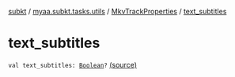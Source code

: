 [subkt](../../index.md) / [myaa.subkt.tasks.utils](../index.md) / [MkvTrackProperties](index.md) / [text_subtitles](./text_subtitles.md)

# text_subtitles

`val text_subtitles: `[`Boolean`](https://kotlinlang.org/api/latest/jvm/stdlib/kotlin/-boolean/index.html)`?` [(source)](https://github.com/Myaamori/SubKt/blob/0.1.12/src/main/kotlin/myaa/subkt/tasks/utils/mkvmerge.kt#L108)
